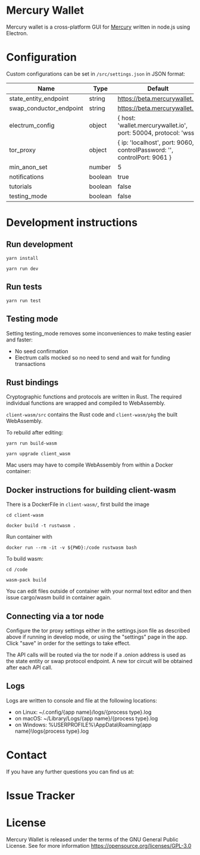# Mercury Wallet

Mercury wallet is a cross-platform GUI for [Mercury](https://github.com/commerceblock/mercury) written in node.js using Electron.


# Configuration

Custom configurations can be set in `/src/settings.json` in JSON format:

| Name            | Type          | Default |
|-----------------|---------------|----------|
| state_entity_endpoint | string | https://beta.mercurywallet.io |
| swap_conductor_endpoint | string | https://beta.mercurywallet.io |
| electrum_config | object | { host: 'wallet.mercurywallet.io', port: 50004, protocol: 'wss'} |
| tor_proxy | object | { ip: 'localhost', port: 9060, controlPassword: '', controlPort: 9061 } |
| min_anon_set | number | 5 |
| notifications | boolean | true |
| tutorials | boolean | false |
| testing_mode | boolean | false |



# Development instructions

## Run development

`yarn install`

`yarn run dev`


## Run tests

`yarn run test`


## Testing mode

Setting testing_mode removes some inconveniences to make testing easier and faster:

- No seed confirmation
- Electrum calls mocked so no need to send and wait for funding transactions


## Rust bindings

Cryptographic functions and protocols are written in Rust. The required individual functions
are wrapped and compiled to WebAssembly.

`client-wasm/src` contains the Rust code and `client-wasm/pkg` the built WebAssembly.

To rebuild after editing:

`yarn run build-wasm`

`yarn upgrade client_wasm`


Mac users may have to compile WebAssembly from within a Docker container:


## Docker instructions for building client-wasm

There is a DockerFile in `client-wasm/`, first build the image

`cd client-wasm`

`docker build -t rustwasm .`

Run container with

`docker run --rm -it -v ${PWD}:/code rustwasm bash`

To build wasm:

`cd /code`

`wasm-pack build`

You can edit files outside of container with your normal text editor and then
issue cargo/wasm build in container again.

## Connecting via a tor node

Configure the tor proxy settings either in the settings.json file as described above if running in develop mode, or using the "settings" page in the app. Click "save" in order for the settings to take effect.

The API calls will be routed via the tor node if a .onion address is used as the state entity or swap protocol endpoint. A new tor circuit will be obtained after each API call.


## Logs

Logs are written to console and file at the following locations:

- on Linux: ~/.config/{app name}/logs/{process type}.log
- on macOS: ~/Library/Logs/{app name}/{process type}.log
- on Windows: %USERPROFILE%\AppData\Roaming\{app name}\logs\{process type}.log

# Contact

If you have any further questions you can find us at:

# Issue Tracker

# License

Mercury Wallet is released under the terms of the GNU General Public License. See for more information https://opensource.org/licenses/GPL-3.0
